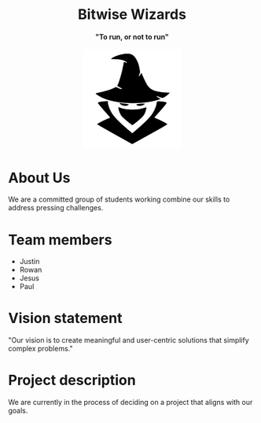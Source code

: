 <div style="text-align: center;">
    <h1>Bitwise Wizards</h1>
    <h4>"To run, or not to run"</h4>
    <img src="team/BitwizeWizardLogoWhite.svg" alt="Logo" width="200">
</div>

# About Us
We are a committed group of students working combine our skills to address pressing challenges.

# Team members
- Justin
- Rowan
- Jesus
- Paul

# Vision statement
"Our vision is to create meaningful and user-centric solutions that simplify complex problems."

# Project description
We are currently in the process of deciding on a project that aligns with our goals.
